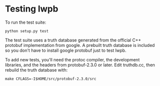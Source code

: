 Testing lwpb
============

To run the test suite:

    python setup.py test

The test suite uses a truth database generated from the official C++ protobuf implementation from google. A prebuilt truth database is included so you don't have to install google protobuf just to test lwpb.

To add new tests, you'll need the protoc compiler, the development libraries, and the headers from protobuf-2.3.0 or later. Edit truthdb.cc, then rebuild the truth database with:

    make CFLAGS=-I$HOME/src/protobuf-2.3.0/src

